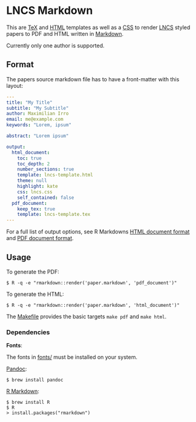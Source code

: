 # LNCS Markdown

This are [TeX](lncs-template.tex) and [HTML](lncs-template.html) templates as well as a [CSS](lncs.css) to render [LNCS](https://www.springer.com/computer/lncs?SGWID=0-164-6-793341-0) styled papers to PDF and HTML written in [Markdown](http://daringfireball.net/projects/markdown/).

Currently only one author is supported. 

## Format

The papers source markdown file has to have a front-matter with this layout:

```yaml
---
title: "My Title"
subtitle: "My Subtitle"
author: Maximilian Irro
email: me@example.com
keywords: "Lorem, ipsum"

abstract: "Lorem ipsum"

output:
  html_document:
    toc: true
    toc_depth: 2
    number_sections: true
    template: lncs-template.html
    theme: null
    highlight: kate
    css: lncs.css
    self_contained: false
  pdf_document:
    keep_tex: true
    template: lncs-template.tex
---
```

For a full list of output options, see R Markdowns [HTML document format](http://rmarkdown.rstudio.com/html_document_format.html) and [PDF document format](http://rmarkdown.rstudio.com/pdf_document_format.html).


## Usage

To generate the PDF:

```
$ R -q -e "rmarkdown::render('paper.markdown', 'pdf_document')"
```

To generate the HTML:

```
$ R -q -e "rmarkdown::render('paper.markdown', 'html_document')"
```

The [Makefile](Makefile) provides the basic targets `make pdf` and `make html`.

### Dependencies

**Fonts**:

The fonts in [fonts/](fonts/) must be installed on your system. 

[Pandoc](http://pandoc.org):

```
$ brew install pandoc
```

[R Markdown](http://rmarkdown.rstudio.com):

```
$ brew install R 
$ R 
> install.packages("rmarkdown")
```
